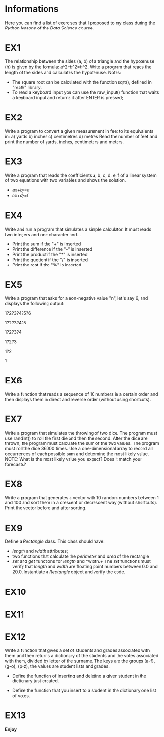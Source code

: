 # Informations
Here you can find a list of exercises that I proposed to my class during the *Python lessons* of the *Data Science* course. 

# EX1
The relationship between the sides (a, b) of a triangle and the hypotenuse (h) is given by the formula: 𝑎^2+𝑏^2=ℎ^2. Write a program that reads the length of the sides and calculates the hypotenuse.
Notes:
- The square root can be calculated with the function sqrt(), defined in "math" library.
- To read a keyboard input you can use the raw_input() function that waits a keyboard input and returns it after ENTER is pressed;

# EX2
Write a program to convert a given measurement in feet to its equivalents in:
a) yards
b) inches
c) centimetres
d) metres 
Read the number of feet and print the number of yards, inches, centimeters and meters.

# EX3
Write a program that reads the coefficients a, b, c, d, e, f of a linear system of two equations with two variables and shows the solution.

- 𝑎𝑥+𝑏𝑦=𝑒
- 𝑐𝑥+𝑑𝑦=𝑓

# EX4
Write and run a program that simulates a simple calculator. It must reads two integers and one character and...
- Print the sum if the "+" is inserted
- Print the difference if the "-" is inserted
- Print the product if the "*" is inserted
- Print the quotient if the "/" is inserted
- Print the rest if the "%" is inserted

# EX5
Write a program that asks for a non-negative value "n", let's say 6, and displays the following output:

1?2?3?4?5?6

1?2?3?4?5

1?2?3?4

1?2?3

1?2

1

# EX6
Write a function that reads a sequence of 10 numbers in a certain order and then displays them in direct and reverse order (without using shortcuts).

# EX7
Write a program that simulates the throwing of two dice. The program must use randint() to roll the first die and then the second. After the dice are thrown, the program must calculate the sum of the two values. The program must roll the dice 36000 times. 
Use a one-dimensional array to record all occurrences of each possible sum and determine the most likely value.
NOTE: What is the most likely value you expect? Does it match your forecasts?

# EX8
Write a program that generates a vector with 10 random numbers between 1 and 100 and sort them in a crescent or decrescent way (without shortcuts). Print the vector before and after sorting.

# EX9
Define a *Rectangle* class. This class should have:
- *length* and *width* attributes;
- two functions that calculate the *perimeter* and *area* of the rectangle
- *set* and *get* functions for *length* and *width.+ The *set* functions must verify that *length* and *width* are floating point numbers between 0.0 and 20.0.
Instantiate a *Rectangle* object and verify the code.

# EX10

# EX11

# EX12
Write a function that gives a set of students and grades associated with them and then returns a dictionary of the students and the votes associated with them, divided by letter of the surname. The keys are the groups (a-f), (g-o), (p-z), the values are student lists and grades.

- Define the function of inserting and deleting a given student in the dictionary just created.

- Define the function that you insert to a student in the dictionary one list of votes.

# EX13

**Enjoy**
